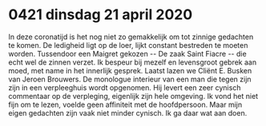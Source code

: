 # 0421 dinsdag 21 april 2020
In deze coronatijd is het nog niet zo gemakkelijk om tot zinnige gedachten te komen. De ledigheid ligt op de loer, lijkt constant bestreden te moeten worden. Tussendoor een Maigret gekozen -- De zaak Saint Fiacre -- die echt wel de zinnen verzet. Ik bespeur bij mezelf en levensgroot gebrek aan moed, met name in het innerlijk gesprek. Laatst lazen we Cliënt E. Busken van Jeroen Brouwers. De monologue interieur van een man die tegen zijn zijn in een verpleeghuis wordt opgenomen. Hij levert een zeer cynisch commentaar op de verpleging, eigenlijk zijn hele omgeving. Ik vond het niet fijn om te lezen, voelde geen affiniteit met de hoofdpersoon. Maar mijn eigen gedachten zijn vaak niet minder cynisch. Ik ga daar wat aan doen.
